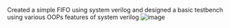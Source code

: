 Created a simple FIFO using system verilog and designed a basic testbench using various OOPs features of system verilog
![image](https://github.com/user-attachments/assets/ef36ed94-7d86-4d32-b72c-1ec750e8b72d)
